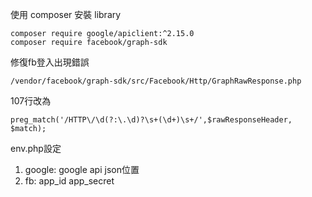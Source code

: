 使用 composer 安裝 library
```
composer require google/apiclient:^2.15.0
composer require facebook/graph-sdk
```
修復fb登入出現錯誤
```
/vendor/facebook/graph-sdk/src/Facebook/Http/GraphRawResponse.php
```
107行改為
```
preg_match('/HTTP\/\d(?:\.\d)?\s+(\d+)\s+/',$rawResponseHeader, $match);
```

env.php設定
1.  google: google api json位置
2.  fb: app_id app_secret
